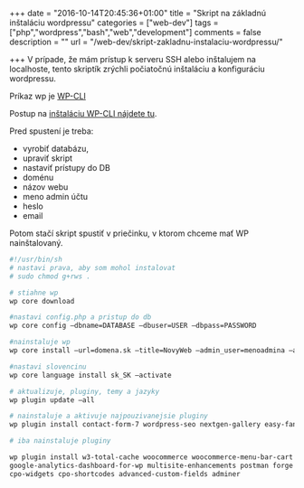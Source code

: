 +++
date = "2016-10-14T20:45:36+01:00"
title = "Skript na základnú inštaláciu wordpressu"
categories = ["web-dev"]
tags = ["php","wordpress","bash","web","development"]
comments = false
description = ""
url = "/web-dev/skript-zakladnu-instalaciu-wordpressu/"

+++
V prípade, že mám prístup k serveru SSH alebo inštalujem na localhoste, tento skriptík zrýchli počiatočnú inštaláciu a konfiguráciu wordpressu.

Príkaz wp je [WP-CLI](https://wp-cli.org/)

Postup na [inštaláciu WP-CLI nájdete tu](https://wp-cli.org/docs/installing/).

Pred spustení je treba:

 - vyrobiť databázu,
 - upraviť skript
 - nastaviť prístupy do DB
 - doménu
 - názov webu
 - meno admin účtu
 - heslo
 - email

Potom stačí skript spustiť v priečinku, v ktorom chceme mať WP nainštalovaný.

```sh
#!/usr/bin/sh
# nastavi prava, aby som mohol instalovat
# sudo chmod g+rws .

# stiahne wp
wp core download

#nastavi config.php a pristup do db
wp core config –dbname=DATABASE –dbuser=USER –dbpass=PASSWORD

#nainstaluje wp
wp core install –url=domena.sk –title=NovyWeb –admin_user=menoadmina –admin_password=PASSWORD –admin_email=email@admina.sk

#nastavi slovencinu
wp core language install sk_SK –activate

# aktualizuje, pluginy, temy a jazyky
wp plugin update –all

# nainstaluje a aktivuje najpouzivanejsie pluginy
wp plugin install contact-form-7 wordpress-seo nextgen-gallery easy-fancybox siteorigin-panels child-theme-configurator –activate

# iba nainstaluje pluginy

wp plugin install w3-total-cache woocommerce woocommerce-menu-bar-cart polylang \
google-analytics-dashboard-for-wp multisite-enhancements postman forge disable-emojis \
cpo-widgets cpo-shortcodes advanced-custom-fields adminer
```

